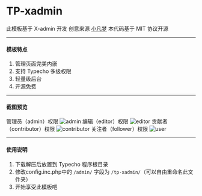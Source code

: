 # TP-xadmin
此模板基于 X-admin 开发
创意来源 [小凡梦](http://www.xiaofm.cn/index.php/archives/48/)
本代码基于 MIT 协议开源

-------
#### 模板特点
1. 管理页面完美内嵌
2. 支持 Typecho 多级权限
3. 轻量级后台
4. 开源免费

-------
#### 截图预览
管理员（admin）权限
![admin](https://i.loli.net/2019/03/27/5c9b0c5dc5dcd.jpg)
编辑（editor）权限
![editor](https://i.loli.net/2019/03/27/5c9b0c7ee4f51.jpg)
贡献者（contributor）权限
![contributor](https://i.loli.net/2019/03/27/5c9b0ca32cd37.jpg)
关注者（follower）权限
![user](https://i.loli.net/2019/03/27/5c9b0cb180217.jpg)

-------
#### 使用说明
1. 下载解压后放置到 Typecho 程序根目录
2. 修改config.inc.php中的 `/admin/` 字段为 `/tp-xadmin/`（可以自由重命名此文件夹）
3. 开始享受此模板吧



